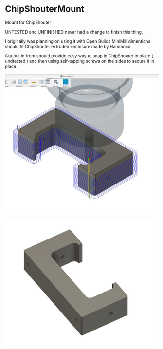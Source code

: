 # ChipShouterMount
Mount for ChipShouter

UNTESTED and UNFINISHED never had a change to finish this thing.

I originally was planning on using it with Open Builds MiniMill dimentions should fit ChipShouter extruded enclosure made by Hammond.

Cut out in front should provide easy way to snap in ChipShouter in place ( undtested ) and then using self-tapping screws on the sides to secure it in place.

![Front](https://github.com/hwroot/ChipShouterMount/blob/master/img/front.jfif)

![Back](https://github.com/hwroot/ChipShouterMount/blob/master/img/back.jfif)
